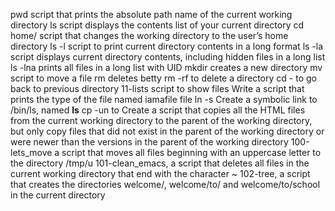 pwd script that prints the absolute path name of the current working directory
ls script displays the contents list of your current directory
cd home/ script that changes the working directory to the user’s home directory
ls -l script to print current directory contents in a long format
ls -la script displays current directory contents, including hidden files in a long list
ls -lna prints all files in a long list with UID
mkdir creates a new directory
mv script to move a file
rm deletes betty
rm -rf to delete a directory
cd - to go back to previous directory
11-lists script to show files
Write a script that prints the type of the file named iamafile file
ln -s Create a symbolic link to /bin/ls, named __ls__
cp -un to Create a script that copies all the HTML files from the current working directory to the parent of the working directory, but only copy files that did not exist in the parent of the working directory or were newer than the versions in the parent of the working directory
100-lets_move a script that moves all files beginning with an uppercase letter to the directory /tmp/u
101-clean_emacs, a script that deletes all files in the current working directory that end with the character ~
102-tree, a script that creates the directories welcome/, welcome/to/ and welcome/to/school in the current directory
